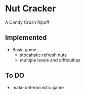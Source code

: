 # Nut Cracker
A Candy Crush Ripoff

## Implemented
* Basic game
  * stocahstic refresh nuts
  * multiple levels and difficulties

## To DO
* make deterministic game

